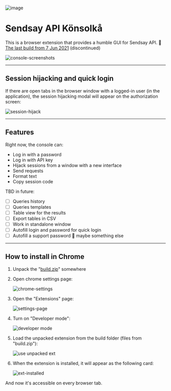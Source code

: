 ![image](https://github.com/alexander-litvinovich/api-konsolka/assets/11630525/bceaf11c-89c5-4c76-90ab-74c855ad43ec)

# Sendsay API Könsolkå
This is a browser extension that provides a humble GUI for Sendsay API. 💾 [The last build from 7 Jun 2021](https://github.com/alexander-litvinovich/api-konsolka/blob/master/build.zip) (discontinued)

![console-screenshots](https://github.com/alexander-litvinovich/api-konsolka/assets/11630525/3d74686c-f4a8-431f-a36c-ab8c7436315c)

---

## Session hijacking and quick login
If there are open tabs in the browser window with a logged-in user (in the application), the session hijacking modal will appear on the authorization screen:

![session-hijack](https://github.com/alexander-litvinovich/api-konsolka/assets/11630525/d7db87ca-7c29-4750-bc2e-0877f13b9a5d)

---

## Features
Right now, the console can:
- Log in with a password
- Log in with API key
- Hijack sessions from a window with a new interface
- Send requests
- Format text
- Copy session code

TBD in future:
- [ ]  Queries history
- [ ]  Queries templates
- [ ]  Table view for the results
- [ ]  Export tables in CSV
- [ ]  Work in standalone window
- [ ]  Autofill login and password for quick login
- [ ]  Autofill a support password
🤔 maybe something else

---

## How to install in Chrome
1. Unpack the "[build.zip](https://github.com/alexander-litvinovich/api-konsolka/blob/master/build.zip)" somewhere

2. Open chrome settings page:

   ![chrome-settings](https://github.com/alexander-litvinovich/api-konsolka/assets/11630525/fe028f48-ea18-449c-b36d-cab21d00235a)

4. Open the "Extensions" page:

   ![settings-page](https://github.com/alexander-litvinovich/api-konsolka/assets/11630525/3d587865-c844-4899-a7d5-6038bcd27026)
   
5. Turn on "Developer mode":

   ![developer mode](https://github.com/alexander-litvinovich/api-konsolka/assets/11630525/b271334a-b7ac-4530-894a-1f15e5b1bc6b)

6. Load the unpacked extension from the build folder (files from "build.zip"):

   ![use unpacked ext](https://github.com/alexander-litvinovich/api-konsolka/assets/11630525/89fe5962-9c6e-4413-aba7-d08a2b88b74c)

7. When the extension is installed, it will appear as the following card:

   ![ext-installed](https://github.com/alexander-litvinovich/api-konsolka/assets/11630525/9fa23cba-88e2-42ce-b0e2-1a9b26030524)

And now it's accessible on every browser tab.
